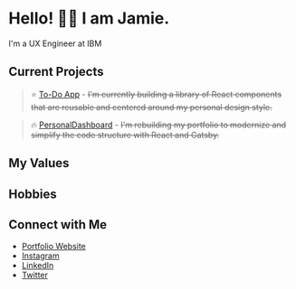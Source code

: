# Hello! 👋🏻 I am Jamie.

I'm a UX Engineer at IBM

## Current Projects <br/>

> ⭐️ [To-Do App](https://github.com/JamieBort/To-Do-App) - ~~I'm currently building a library of React components that are reusable and centered around my personal design style.~~

> 🔥 [PersonalDashboard](https://github.com/JamieBort/PersonalDashboard) - ~~I'm rebuilding my portfolio to modernize and simplify the code structure with React and Gatsby.~~

<!-- > ✨ [Gitscape](https://github.com/juliajcodes/gitscape) - A web app to search & Find Github Projects to Contribute to -->

## My Values

<!-- 🧠 Thoughtful & Inclusive Development <br/>
🖤 Authentic Expression <br/>
💡 Mindset of Learning & Curiosity <br/>
🙌 Teamwork & Communication -->

## Hobbies

<!-- ☕️ Espresso Enthusiast <br/>
☁️ Cozy Gamer </br>
🧗🏼 Rock Climber </br>
🧘🏼‍♀️ Yoga lover -->

## Connect with Me

- [Portfolio Website]() <br/>
- [Instagram]() <br/>
- [LinkedIn]() <br/>
- [Twitter]() <br/>

